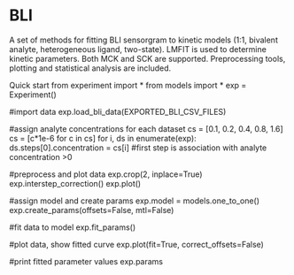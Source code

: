 # BLI

A set of methods for fitting BLI sensorgram to kinetic models (1:1, bivalent analyte, heterogeneous ligand, two-state).
LMFIT is used to determine kinetic parameters. Both MCK and SCK are supported. Preprocessing tools, plotting and statistical analysis are included.

Quick start
from experiment import *
from models import *
exp = Experiment()

#import data
exp.load_bli_data(EXPORTED_BLI_CSV_FILES) 

#assign analyte concentrations for each dataset
cs = [0.1, 0.2, 0.4, 0.8, 1.6]
cs = [c*1e-6 for c in cs]
for i, ds in enumerate(exp):
  ds.steps[0].concentration = cs[i] #first step is association with analyte concentration >0
 
#preprocess and plot data
exp.crop(2, inplace=True)
exp.interstep_correction()
exp.plot()

#assign model and create params
exp.model = models.one_to_one()
exp.create_params(offsets=False, mtl=False)

#fit data to model
exp.fit_params()

#plot data, show fitted curve
exp.plot(fit=True, correct_offsets=False)

#print fitted parameter values
exp.params
